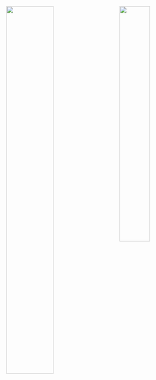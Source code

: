  <a href="https://github.com/anuraghazra/github-readme-stats">
    <img align="left" width="50%" src="https://github-readme-stats.vercel.app/api?username=yoshihide1&show_icons=true&hide=stars,Prs&title_color=ffffff&text_color=BBBEBE&bg_color=231E1E&icon_color=1CD1E4" />
  </a>
  <a href="https://github.com/anuraghazra/github-readme-stats">
    <img align="right" width="40%" src="https://github-readme-stats.vercel.app/api/top-langs/?username=yoshihide1&layout=compact&title_color=ffffff&text_color=BBBEBE&bg_color=231E1E" />
  </a>